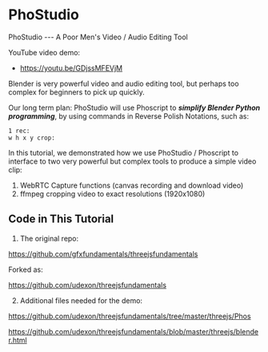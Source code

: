 # PhoStudio
PhoStudio --- A Poor Men's Video / Audio Editing Tool

YouTube video demo:
- https://youtu.be/GDjssMFEVjM

Blender is very powerful video and audio editing tool, but perhaps too complex for beginners to pick up quickly.

Our long term plan: PhoStudio will use Phoscript to ___simplify Blender Python programming___, by using commands in Reverse Polish Notations, such as: 
```
1 rec:
w h x y crop:
````

In this tutorial, we demonstrated how we use PhoStudio / Phoscript to interface to two very powerful but complex tools to produce a simple video clip:

1. WebRTC Capture functions (canvas recording and download video)
2. ffmpeg cropping video to exact resolutions (1920x1080)

## Code in This Tutorial

1. The original repo:

https://github.com/gfxfundamentals/threejsfundamentals

Forked as:

https://github.com/udexon/threejsfundamentals


2. Additional files needed for the demo:

https://github.com/udexon/threejsfundamentals/tree/master/threejs/Phos

https://github.com/udexon/threejsfundamentals/blob/master/threejs/blender.html
